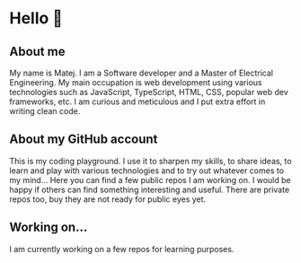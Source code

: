 # Hello 👋

## About me
My name is Matej. I am a Software developer and a Master of Electrical Engineering. My main occupation is web development using various technologies such as JavaScript, TypeScript, HTML, CSS, popular web dev frameworks, etc. I am curious and meticulous and I put extra effort in writing clean code.

## About my GitHub account
This is my coding playground. I use it to sharpen my skills, to share ideas, to learn and play with various technologies and to try out whatever comes to my mind... Here you can find a few public repos I am working on. I would be happy if others can find something interesting and useful. There are private repos too, buy they are not ready for public eyes yet.

## Working on...
I am currently working on a few repos for learning purposes.

<!--
**matejb6/matejb6** is a ✨ _special_ ✨ repository because its `README.md` (this file) appears on your GitHub profile.

Here are some ideas to get you started:

- 🔭 I’m currently working on ...
- 🌱 I’m currently learning ...
- 👯 I’m looking to collaborate on ...
- 🤔 I’m looking for help with ...
- 💬 Ask me about ...
- 📫 How to reach me: ...
- 😄 Pronouns: ...
- ⚡ Fun fact: ...
-->
